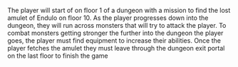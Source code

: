 The player will start of on floor 1 of a dungeon with a mission to find the lost amulet of Endulo on floor 10. As the player progresses down into the dungeon, they will run across monsters that will try to attack the player. To combat monsters getting stronger the further into the dungeon the player goes, the player must find equipment to increase their abilities. Once the player fetches the amulet they must leave through the dungeon exit portal on the last floor to finish the game
